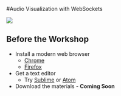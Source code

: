 #Audio Visualization with WebSockets

![](https://media.giphy.com/media/j3gsT2RsH9K0w/giphy.gif)
## Before the Workshop

* Install a modern web browser
  * [Chrome](https://www.google.com/chrome/)
  * [Firefox](https://www.mozilla.org/en-US/firefox/new/)
* Get a text editor
  * Try [Sublime](https://www.sublimetext.com/) or [Atom](https://atom.io/)
* Download the materials - **Coming Soon**
